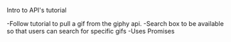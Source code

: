 Intro to API's tutorial

-Follow tutorial to pull a gif from the giphy api.
-Search box to be available so that users can search for specific gifs
-Uses Promises 